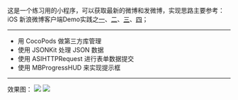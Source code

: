 这是一个练习用的小程序，可以获取最新的微博和发微博，实现思路主要参考：iOS 新浪微博客户端Demo实践之[一](http://blog.csdn.net/crayondeng/article/details/8805381)、[二](http://blog.csdn.net/crayondeng/article/details/8929720)、[三](http://blog.csdn.net/crayondeng/article/details/8928706)、[四](http://blog.csdn.net/crayondeng/article/details/8931888)；

---

* 用 CocoPods 做第三方库管理
* 使用 JSONKit 处理 JSON 数据
* 使用 ASIHTTPRequest 进行表单数据提交
* 使用 MBProgressHUD 来实现提示框

---

效果图：
![](https://raw.githubusercontent.com/JeOam/WeiboDemo/master/Screen%20Shot%202014-05-11%20at%2022.58.09.png)
![](https://raw.githubusercontent.com/JeOam/WeiboDemo/master/Screen%20Shot%202014-05-11%20at%2022.58.52.png)